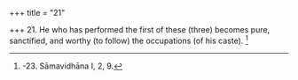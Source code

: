 +++
title = "21"

+++
21. He who has performed the first of these (three) becomes pure, sanctified, and worthy (to follow) the occupations (of his caste). [^11] 


[^11]:  -23. Sāmavidhāna I, 2, 9.
